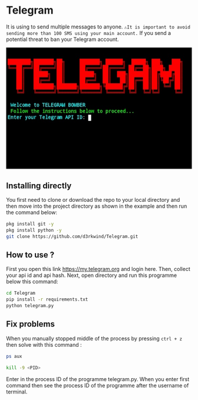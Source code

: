 # Telegram
It is using to send multiple messages to anyone.
`⚠️It is important to avoid sending more than 100 SMS using your main account.` If you send a potential threat to ban your Telegram account.

![Telegram logo](https://github.com/d3rkwind/Assets/blob/main/IMG_20250309_112244.jpg)


## Installing directly
You first need to clone or download the repo to your local directory and then move into the project directory as shown in the example and then run the command below:

```bash
pkg install git -y
pkg install python -y
git clone https://github.com/d3rkwind/Telegram.git
```
## How to use ?
First you open this link https://my.telegram.org and login here. Then, collect your api id and api hash. Next, open directory and run this programme below this command:

```bash
cd Telegram
pip install -r requirements.txt
python telegram.py
```

## Fix problems 
When you manually stopped middle of the process by pressing ```ctrl + z``` then solve with this command :

```bash
ps aux
```
```bash
kill -9 <PID>
```
Enter in <PID> the process ID of the programme telegram.py. When you enter first command then see the process ID of the programme after the username of terminal.
